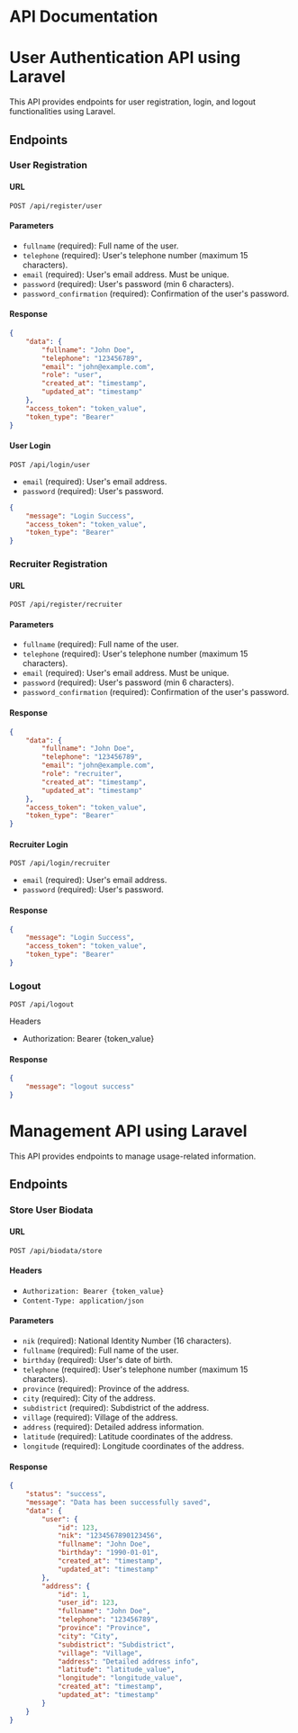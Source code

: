 # API Documentation

# User Authentication API using Laravel

This API provides endpoints for user registration, login, and logout functionalities using Laravel.

## Endpoints

### User Registration

#### URL

```shell
POST /api/register/user
```

#### Parameters

- `fullname` (required): Full name of the user.
- `telephone` (required): User's telephone number (maximum 15 characters).
- `email` (required): User's email address. Must be unique.
- `password` (required): User's password (min 6 characters).
- `password_confirmation` (required): Confirmation of the user's password.

#### Response

```json
{
    "data": {
        "fullname": "John Doe",
        "telephone": "123456789",
        "email": "john@example.com",
        "role": "user",
        "created_at": "timestamp",
        "updated_at": "timestamp"
    },
    "access_token": "token_value",
    "token_type": "Bearer"
}
```

#### User Login

``` shell
POST /api/login/user
```

- `email` (required): User's email address.
- `password` (required): User's password.

``` json
{
    "message": "Login Success",
    "access_token": "token_value",
    "token_type": "Bearer"
}
```

### Recruiter Registration

#### URL

```shell
POST /api/register/recruiter
```

#### Parameters

- `fullname` (required): Full name of the user.
- `telephone` (required): User's telephone number (maximum 15 characters).
- `email` (required): User's email address. Must be unique.
- `password` (required): User's password (min 6 characters).
- `password_confirmation` (required): Confirmation of the user's password.

#### Response

```json
{
    "data": {
        "fullname": "John Doe",
        "telephone": "123456789",
        "email": "john@example.com",
        "role": "recruiter",
        "created_at": "timestamp",
        "updated_at": "timestamp"
    },
    "access_token": "token_value",
    "token_type": "Bearer"
}
```

#### Recruiter Login

``` shell
POST /api/login/recruiter
```

- `email` (required): User's email address.
- `password` (required): User's password.

#### Response
``` json
{
    "message": "Login Success",
    "access_token": "token_value",
    "token_type": "Bearer"
}
```

### Logout

``` shell
POST /api/logout
```
Headers
- Authorization: Bearer {token_value}

#### Response
``` json
{
    "message": "logout success"
}
```

# Management API using Laravel

This API provides endpoints to manage usage-related information.

## Endpoints

### Store User Biodata

#### URL

``` shell
POST /api/biodata/store
```

#### Headers

- `Authorization: Bearer {token_value}`
- `Content-Type: application/json`

#### Parameters

- `nik` (required): National Identity Number (16 characters).
- `fullname` (required): Full name of the user.
- `birthday` (required): User's date of birth.
- `telephone` (required): User's telephone number (maximum 15 characters).
- `province` (required): Province of the address.
- `city` (required): City of the address.
- `subdistrict` (required): Subdistrict of the address.
- `village` (required): Village of the address.
- `address` (required): Detailed address information.
- `latitude` (required): Latitude coordinates of the address.
- `longitude` (required): Longitude coordinates of the address.

#### Response

```json
{
    "status": "success",
    "message": "Data has been successfully saved",
    "data": {
        "user": {
            "id": 123,
            "nik": "1234567890123456",
            "fullname": "John Doe",
            "birthday": "1990-01-01",
            "created_at": "timestamp",
            "updated_at": "timestamp"
        },
        "address": {
            "id": 1,
            "user_id": 123,
            "fullname": "John Doe",
            "telephone": "123456789",
            "province": "Province",
            "city": "City",
            "subdistrict": "Subdistrict",
            "village": "Village",
            "address": "Detailed address info",
            "latitude": "latitude_value",
            "longitude": "longitude_value",
            "created_at": "timestamp",
            "updated_at": "timestamp"
        }
    }
}
```

